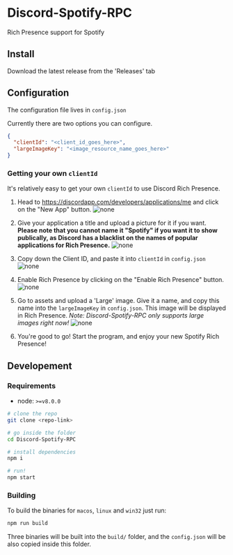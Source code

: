 # Discord-Spotify-RPC
Rich Presence support for Spotify 

## Install
Download the latest release from the 'Releases' tab

## Configuration
The configuration file lives in `config.json`

Currently there are two options you can configure.
```json
{
  "clientId": "<client_id_goes_here>",
  "largeImageKey": "<image_resource_name_goes_here>"	
}
```
### Getting your own `clientId`
It's relatively easy to get your own `clientId` to use Discord Rich Presence.

1. Head to https://discordapp.com/developers/applications/me and click on the "New App" button.
![none](https://mikecao.me/i/2026c7.png)

2. Give your application a title and upload a picture for it if you want. **Please note that you cannot name it "Spotify" if you want it to show publically, as Discord has a blacklist on the names of popular applications for Rich Presence.**
![none](https://mikecao.me/i/68bdd6.png)

3. Copy down the Client ID, and paste it into `clientId` in `config.json`
![none](https://mikecao.me/i/c5a5b9.png)

4. Enable Rich Presence by clicking on the "Enable Rich Presence" button.
![none](https://mikecao.me/i/68d3a8.png)

5. Go to assets and upload a 'Large' image. Give it a name, and copy this name into the `largeImageKey` in `config.json`. This image will be displayed in Rich Presence. 
*Note: Discord-Spotify-RPC only supports large images right now!*
![none](https://mikecao.me/i/1a8448.png)

6. You're good to go! Start the program, and enjoy your new Spotify Rich Presence!

## Developement

### Requirements
- node: `>=v8.0.0`

```sh
# clone the repo
git clone <repo-link>

# go inside the folder
cd Discord-Spotify-RPC

# install dependencies
npm i

# run!
npm start
```

### Building
To build the binaries for `macos`, `linux` and `win32` just run:
```sh
npm run build
```

Three binaries will be built into the `build/` folder, and the `config.json` will be also copied inside this folder.
